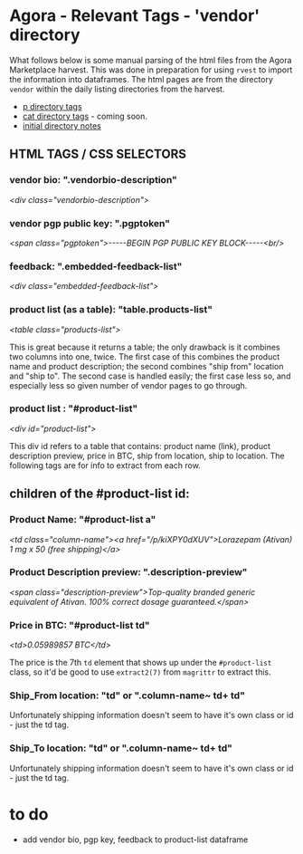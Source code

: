 # Agora - Relevant Tags - 'vendor' directory

What follows below is some manual parsing of the html files from the Agora Marketplace harvest. This was done in preparation for using `rvest` to import the information into dataframes. The html pages are from the directory `vendor` within the daily listing directories from the harvest. 

- [p directory tags](ag-RelevantTags-p.md)
- [cat directory tags]() - coming soon.
- [initial directory notes](agDirectoryNotes.md)

## HTML TAGS / CSS SELECTORS

### vendor bio: ".vendorbio-description"

_\<div class="vendorbio-description">_

### vendor pgp public key: ".pgptoken"

_\<span class="pgptoken">-----BEGIN PGP PUBLIC KEY BLOCK-----\<br/>_


### feedback: ".embedded-feedback-list"

_\<div class="embedded-feedback-list">_


### product list (as a table): "table.products-list"

_\<table class="products-list">_

This is great because it returns a table; the only drawback is it combines two columns into one, twice. The first case of this combines the product name and product description; the second combines "ship from" location and "ship to". The second case is handled easily; the first case less so, and especially less so given number of vendor pages to go through. 

### product list : "#product-list" 

_\<div id="product-list">_

This div id refers to a table that contains: product name (link), product description preview, price in BTC, ship from location, ship to location. The following tags are for info to extract from each row. 

## children of the #product-list id:

### Product Name: "#product-list a"

_\<td class="column-name">\<a href="/p/kiXPY0dXUV">Lorazepam (Ativan) 1 mg x 50 (free shipping)\</a>_

### Product Description preview: ".description-preview"

_\<span class="description-preview">Top-quality branded generic equivalent of Ativan. 100% correct dosage guaranteed.\</span>_

### Price in BTC: "#product-list td"

_\<td>0.05989857 BTC\</td>_

The price is the 7th `td` element that shows up under the `#product-list` class, so it'd be good to use `extract2(7)` from `magrittr` to extract this. 

### Ship_From location: "td" or ".column-name~ td+ td"

Unfortunately shipping information doesn't seem to have it's own class or id - just the td tag. 

### Ship\_To location: "td" or ".column-name~ td+ td"

Unfortunately shipping information doesn't seem to have it's own class or id - just the td tag. 

# to do

- add vendor bio, pgp key, feedback to product-list dataframe